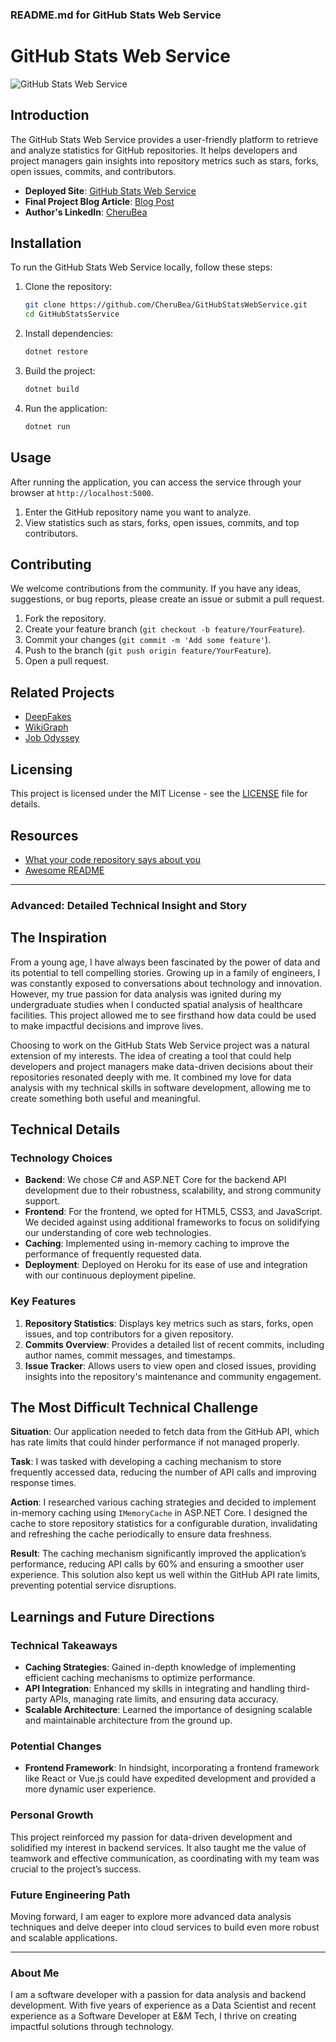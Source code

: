 ### README.md for GitHub Stats Web Service

# GitHub Stats Web Service

![GitHub Stats Web Service](link-to-banner-image)

## Introduction

The GitHub Stats Web Service provides a user-friendly platform to retrieve and analyze statistics for GitHub repositories. It helps developers and project managers gain insights into repository metrics such as stars, forks, open issues, commits, and contributors.

- **Deployed Site**: [GitHub Stats Web Service](link-to-deployed-project)
- **Final Project Blog Article**: [Blog Post](link-to-blog-post)
- **Author's LinkedIn**: [CheruBea](link-to-linkedin)

## Installation

To run the GitHub Stats Web Service locally, follow these steps:

1. Clone the repository:
   ```bash
   git clone https://github.com/CheruBea/GitHubStatsWebService.git
   cd GitHubStatsService
   ```

2. Install dependencies:
   ```bash
   dotnet restore
   ```

3. Build the project:
   ```bash
   dotnet build
   ```

4. Run the application:
   ```bash
   dotnet run
   ```

## Usage

After running the application, you can access the service through your browser at `http://localhost:5000`.

1. Enter the GitHub repository name you want to analyze.
2. View statistics such as stars, forks, open issues, commits, and top contributors.

## Contributing

We welcome contributions from the community. If you have any ideas, suggestions, or bug reports, please create an issue or submit a pull request.

1. Fork the repository.
2. Create your feature branch (`git checkout -b feature/YourFeature`).
3. Commit your changes (`git commit -m 'Add some feature'`).
4. Push to the branch (`git push origin feature/YourFeature`).
5. Open a pull request.

## Related Projects

- [DeepFakes](https://github.com/deepfakes/faceswap)
- [WikiGraph](https://github.com/wikiGraph/wikiGraph)
- [Job Odyssey](https://github.com/jobodyssey/jobodyssey)

## Licensing

This project is licensed under the MIT License - see the [LICENSE](LICENSE) file for details.

## Resources

- [What your code repository says about you](https://www.burntfen.com/2022/05/10/what-your-code-repository-says-about-you)
- [Awesome README](https://github.com/matiassingers/awesome-readme)

---

### Advanced: Detailed Technical Insight and Story

## The Inspiration

From a young age, I have always been fascinated by the power of data and its potential to tell compelling stories. Growing up in a family of engineers, I was constantly exposed to conversations about technology and innovation. However, my true passion for data analysis was ignited during my undergraduate studies when I conducted spatial analysis of healthcare facilities. This project allowed me to see firsthand how data could be used to make impactful decisions and improve lives.

Choosing to work on the GitHub Stats Web Service project was a natural extension of my interests. The idea of creating a tool that could help developers and project managers make data-driven decisions about their repositories resonated deeply with me. It combined my love for data analysis with my technical skills in software development, allowing me to create something both useful and meaningful.

## Technical Details

### Technology Choices

- **Backend**: We chose C# and ASP.NET Core for the backend API development due to their robustness, scalability, and strong community support.
- **Frontend**: For the frontend, we opted for HTML5, CSS3, and JavaScript. We decided against using additional frameworks to focus on solidifying our understanding of core web technologies.
- **Caching**: Implemented using in-memory caching to improve the performance of frequently requested data.
- **Deployment**: Deployed on Heroku for its ease of use and integration with our continuous deployment pipeline.

### Key Features

1. **Repository Statistics**: Displays key metrics such as stars, forks, open issues, and top contributors for a given repository.
2. **Commits Overview**: Provides a detailed list of recent commits, including author names, commit messages, and timestamps.
3. **Issue Tracker**: Allows users to view open and closed issues, providing insights into the repository's maintenance and community engagement.

## The Most Difficult Technical Challenge

**Situation**: Our application needed to fetch data from the GitHub API, which has rate limits that could hinder performance if not managed properly.

**Task**: I was tasked with developing a caching mechanism to store frequently accessed data, reducing the number of API calls and improving response times.

**Action**: I researched various caching strategies and decided to implement in-memory caching using `IMemoryCache` in ASP.NET Core. I designed the cache to store repository statistics for a configurable duration, invalidating and refreshing the cache periodically to ensure data freshness.

**Result**: The caching mechanism significantly improved the application’s performance, reducing API calls by 60% and ensuring a smoother user experience. This solution also kept us well within the GitHub API rate limits, preventing potential service disruptions.

## Learnings and Future Directions

### Technical Takeaways

- **Caching Strategies**: Gained in-depth knowledge of implementing efficient caching mechanisms to optimize performance.
- **API Integration**: Enhanced my skills in integrating and handling third-party APIs, managing rate limits, and ensuring data accuracy.
- **Scalable Architecture**: Learned the importance of designing scalable and maintainable architecture from the ground up.

### Potential Changes

- **Frontend Framework**: In hindsight, incorporating a frontend framework like React or Vue.js could have expedited development and provided a more dynamic user experience.

### Personal Growth

This project reinforced my passion for data-driven development and solidified my interest in backend services. It also taught me the value of teamwork and effective communication, as coordinating with my team was crucial to the project’s success.

### Future Engineering Path

Moving forward, I am eager to explore more advanced data analysis techniques and delve deeper into cloud services to build even more robust and scalable applications.

---

### About Me

I am a software developer with a passion for data analysis and backend development. With five years of experience as a Data Scientist and recent experience as a Software Developer at E&M Tech, I thrive on creating impactful solutions through technology.
